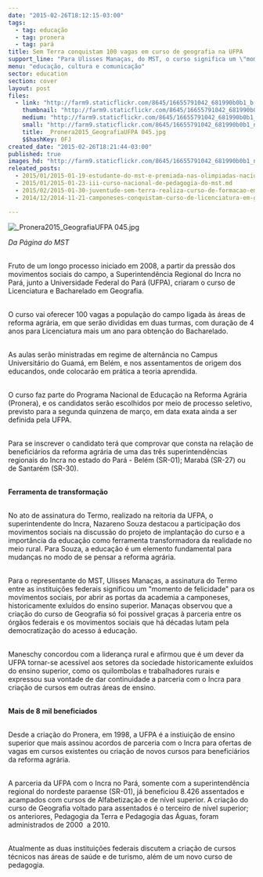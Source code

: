 ```yaml
---
date: "2015-02-26T18:12:15-03:00"
tags:
  - tag: educação
  - tag: pronera
  - tag: pará
title: Sem Terra conquistam 100 vagas em curso de geografia na UFPA
support_line: "Para Ulisses Manaças, do MST, o curso significa um \"momento de felicidade\" para os movimentos, por abrir as portas da academia a camponeses."
menu: "educação, cultura e comunicação"
sector: education
section: cover
layout: post
files:
  - link: "http://farm9.staticflickr.com/8645/16655791042_681990b0b1_b.jpg"
    thumbnail: "http://farm9.staticflickr.com/8645/16655791042_681990b0b1_t.jpg"
    medium: "http://farm9.staticflickr.com/8645/16655791042_681990b0b1_z.jpg"
    small: "http://farm9.staticflickr.com/8645/16655791042_681990b0b1_n.jpg"
    title: _Pronera2015_GeografiaUFPA 045.jpg
    $$hashKey: 0FJ
created_date: "2015-02-26T18:21:44-03:00"
published: true
images_hd: "http://farm9.staticflickr.com/8645/16655791042_681990b0b1_n.jpg"
releated_posts:
  - 2015/01/2015-01-19-estudante-do-mst-e-premiada-nas-olimpiadas-nacional-de-lingua-portuguesa.md
  - 2015/01/2015-01-23-iii-curso-nacional-de-pedagogia-do-mst.md
  - 2015/02/2015-01-30-juventude-sem-terra-realiza-curso-de-formacao-em-veranopolis.md
  - 2014/12/2014-11-21-camponeses-conquistam-curso-de-licenciatura-em-geografia-na-uft.md

---
```

<p><img alt="_Pronera2015_GeografiaUFPA 045.jpg" src="http://farm9.staticflickr.com/8645/16655791042_681990b0b1_b.jpg" /></p>

<p><em>Da P&aacute;gina do MST&nbsp;</em></p>

<p><br />
Fruto de um longo processo iniciado em 2008, a partir da press&atilde;o dos movimentos sociais do campo, a Superintend&ecirc;ncia Regional do Incra no Par&aacute;, junto a Universidade Federal do Par&aacute; (UFPA), criaram o curso de Licenciatura e Bacharelado em Geografia.</p>

<p><br />
O curso vai oferecer 100 vagas a popula&ccedil;&atilde;o do campo ligada &agrave;s &aacute;reas de reforma agr&aacute;ria, em que ser&atilde;o divididas em duas turmas, com dura&ccedil;&atilde;o de 4 anos para Licenciatura mais um ano para obten&ccedil;&atilde;o do Bacharelado.&nbsp;</p>

<p><br />
As aulas ser&atilde;o ministradas em regime de altern&acirc;ncia no Campus Universit&aacute;rio do Guam&aacute;, em Bel&eacute;m, e nos assentamentos de origem dos educandos, onde colocar&atilde;o em pr&aacute;tica a teoria aprendida.</p>

<p><br />
O curso faz parte do Programa Nacional de Educa&ccedil;&atilde;o na Reforma Agr&aacute;ria (Pronera), e os candidatos ser&atilde;o escolhidos por meio de processo seletivo, previsto para a segunda quinzena de mar&ccedil;o, em data exata ainda a ser definida pela UFPA.&nbsp;</p>

<p><br />
Para se inscrever o candidato ter&aacute; que comprovar que consta na rela&ccedil;&atilde;o de benefici&aacute;rios da reforma agr&aacute;ria de uma das tr&ecirc;s superintend&ecirc;ncias regionais do Incra no estado do Par&aacute; - Bel&eacute;m (SR-01); Marab&aacute; (SR-27) ou de Santar&eacute;m (SR-30).</p>

<p><br />
<strong>Ferramenta de transforma&ccedil;&atilde;o</strong></p>

<p><br />
No ato de assinatura do Termo, realizado na reitoria da UFPA, o superintendente do Incra, Nazareno Souza destacou a participa&ccedil;&atilde;o dos movimentos sociais na discuss&atilde;o do projeto de implanta&ccedil;&atilde;o do curso e a import&acirc;ncia da educa&ccedil;&atilde;o como ferramenta transformadora da realidade no meio rural. Para Souza, a educa&ccedil;&atilde;o &eacute; um elemento fundamental para mudan&ccedil;as no modo de se pensar a reforma agr&aacute;ria.</p>

<p><br />
Para o representante do MST, Ulisses Mana&ccedil;as, a assinatura do Termo entre as institui&ccedil;&otilde;es federais significou um &quot;momento de felicidade&quot; para os movimentos sociais, por abrir as portas da academia a camponeses, historicamente exlu&iacute;dos do ensino superior. Mana&ccedil;as observou que a cria&ccedil;&atilde;o do curso de Geografia s&oacute; foi possivel gra&ccedil;as &agrave; parceria entre os &oacute;rg&atilde;os federais e os movimentos sociais que h&aacute; d&eacute;cadas lutam pela democratiza&ccedil;&atilde;o do acesso &aacute; educa&ccedil;&atilde;o.</p>

<p><br />
Maneschy concordou com a lideran&ccedil;a rural e afirmou que &eacute; um dever da UFPA tornar-se acess&iacute;vel aos setores da sociedade historicamente exlu&iacute;dos do ensino superior, como os quilombolas e trabalhadores rurais e expressou sua vontade de dar continuidade a parceria com o Incra para cria&ccedil;&atilde;o de cursos em outras &aacute;reas de ensino.</p>

<p><br />
<strong>Mais de 8 mil beneficiados</strong></p>

<p><br />
Desde a cria&ccedil;&atilde;o do Pronera, em 1998, a UFPA &eacute; a instiui&ccedil;&atilde;o de ensino superior que mais assinou acordos de parceria com o Incra para ofertas de vagas em cursos existentes ou cria&ccedil;&atilde;o de novos cursos para benefici&aacute;rios da reforma agr&aacute;ria.</p>

<p><br />
A parceria da UFPA com o Incra no Par&aacute;, somente com a superintend&ecirc;ncia regional do nordeste paraense (SR-01), j&aacute; beneficiou 8.426 assentados e acampados com cursos de Alfabetiza&ccedil;&atilde;o e de n&iacute;vel superior. A cria&ccedil;&atilde;o do curso de Geografia voltado para assentados &eacute; o terceiro de n&iacute;vel superior; os anteriores, Pedagogia da Terra e Pedagogia das &Aacute;guas, foram administrados de 2000 &nbsp;a 2010.</p>

<p><br />
Atualmente as duas institui&ccedil;&otilde;es federais discutem a cria&ccedil;&atilde;o de cursos t&eacute;cnicos nas &aacute;reas de sa&uacute;de e de turismo, al&eacute;m de um novo curso de pedagogia.</p>

<p>&nbsp;</p>
